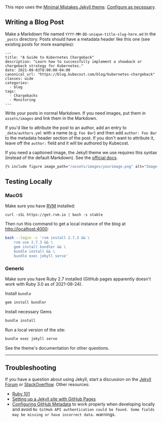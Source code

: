 This repo uses the [Minimal Mistakes Jekyll theme](https://github.com/mmistakes/minimal-mistakes). [Configure as necessary](https://mmistakes.github.io/minimal-mistakes/docs/configuration/).

## Writing a Blog Post

Make a Markdown file named `YYYY-MM-DD-unique-title-slug-here.md` in the `_posts` directory. Posts
should have a metadata header like this one (see existing posts for more examples):

```
---
title: "A Guide to Kubernetes Chargeback"
description: "Learn how to successfully implement a showback or chargeback strategy for Kubernetes."
date: 2021-08-03T8:00:00-04:00
canonical_url: "https://blog.kubecost.com/blog/kubernetes-chargeback"
classes: wide
categories:
  - blog
tags:
  - Chargebacks
  - Monitoring
---
```

Write your posts in normal Markdown. If you need images, put them in `assets/images` and link them
in the Markdown.

If you'd like to attribute the post to an author, add an entry to `_data/authors.yml` with a name (e.g. `Foo Bar`) and then add `author: Foo Bar` to the metadata header section of the post. If you don't want to attribute it, leave off the `author:` field and it will be authored by Kubecost.

If you need a captioned image, the Jekyll theme we use requires this syntax (instead of the default Markdown). See the [official docs](https://mmistakes.github.io/minimal-mistakes/docs/helpers/#figure).

``` sh
{% include figure image_path="/assets/images/yourimage.png" alt="Image alt text" caption="Image caption" %}
```


## Testing Locally

### MacOS

Make sure you have [RVM](https://rvm.io/) installed:
```
curl -sSL https://get.rvm.io | bash -s stable
```

Then run this command to get a local instance of the blog at [http://localhost:4000](http://localhost:4000):
```sh
bash --login -c 'rvm install 2.7.3 && \
    rvm use 2.7.3 && \
    gem install bundler && \
    bundle install && \
    bundle exec jekyll serve'
```


### Generic

Make sure you have Ruby 2.7 installed (GitHub pages apparently doesn't work with Ruby 3.0 as of 2021-08-24).

Install `bundle`
``` sh
gem install bundler
```

Install necessary Gems

``` sh
bundle install
```

Run a local version of the site:
``` sh
bundle exec jekyll serve
```

See the theme's documentation for other questions.


---

## Troubleshooting

If you have a question about using Jekyll, start a discussion on the [Jekyll Forum](https://talk.jekyllrb.com/) or [StackOverflow](https://stackoverflow.com/questions/tagged/jekyll). Other resources:

- [Ruby 101](https://jekyllrb.com/docs/ruby-101/)
- [Setting up a Jekyll site with GitHub Pages](https://jekyllrb.com/docs/github-pages/)
- [Configuring GitHub Metadata](https://github.com/jekyll/github-metadata/blob/master/docs/configuration.md#configuration) to work properly when developing locally and avoid `No GitHub API authentication could be found. Some fields may be missing or have incorrect data.` warnings.
